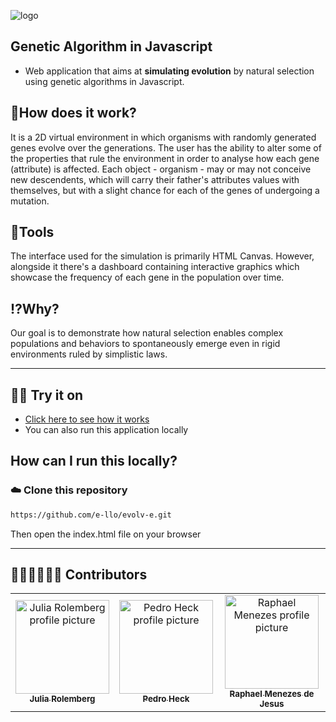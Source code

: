 ![logo](https://github.com/evolv-e/evolv-e/blob/main/Images/capaFundoClaro.png)

## Genetic Algorithm in Javascript

* Web application that aims at **simulating evolution** by natural selection using genetic algorithms in Javascript. 

## 📖How does it work?
It is a 2D virtual environment in which organisms with randomly generated genes evolve over the generations. The user has the ability to alter some of the properties that rule the environment in order to analyse how each gene (attribute) is affected. Each object - organism - may or may not conceive new descendents, which will carry their father's attributes values with themselves, but with a slight chance for each of the genes of undergoing a mutation.

## 🧰Tools
The interface used for the simulation is primarily HTML Canvas. However, alongside it there's a dashboard containing interactive graphics which showcase the frequency of each gene in the population over time.

## ⁉️Why?
Our goal is to demonstrate how natural selection enables complex populations and behaviors to spontaneously emerge even in rigid environments ruled by simplistic laws.

---
## 👩‍💻 Try it on
* [Click here to see how it works](https://e-llo.github.io/evolv-e/)
* You can also run this application locally

## How can I run this locally?
### ☁️ Clone this repository
```bash
https://github.com/e-llo/evolv-e.git
``` 
<!-- ### 💻Prerequisites
* Install [Node.js](https://nodejs.org/en/)

### ☁️Step 1: Clone this repository
```bash
https://github.com/evolv-e/evolv-e.git
```

### 🌿Step 2: Install Dependencies
On the command line:
```bash
npm install
```

### 🏃‍♀️Step 3: Run 
On the command line:
```bash
npm start
```
-->
Then open the index.html file on your browser

---

## 👩‍💻👨‍💻👨‍💻 Contributors
<table>
  <tr>
    <td align="center">
      <a href="https://github.com/julia-rolemberg">
        <img src="https://avatars.githubusercontent.com/u/61888090?v=4" width="150px;" alt="Julia Rolemberg profile picture"/><br>
        <sub>
          <b>Julia Rolemberg</b>
        </sub>
      </a>
    </td>
    <td align="center">
      <a href="https://github.com/pedroheck">
        <img src="https://avatars.githubusercontent.com/u/68083697?v=4" width="150px;" alt="Pedro Heck profile picture"/><br>
        <sub>
          <b>Pedro Heck</b>
        </sub>
      </a>
    </td>
    <td align="center">
      <a href="https://github.com/RaphaelJesus1">
        <img src="https://avatars.githubusercontent.com/u/61888147?v=4" width="150px;" alt="Raphael Menezes profile picture"/><br>
        <sub>
          <b>Raphael Menezes de Jesus</b>
        </sub>
      </a>
    </td>
  </tr>
</table>


